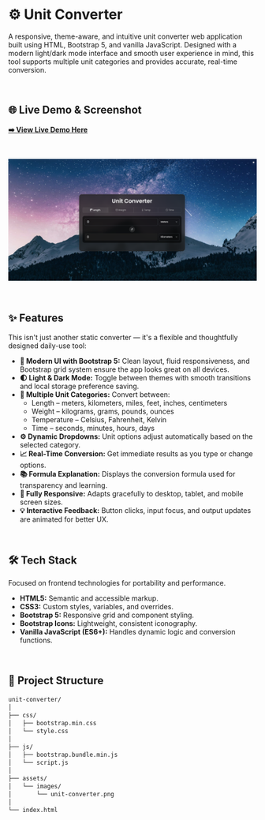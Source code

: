 # ⚙️ Unit Converter

A responsive, theme-aware, and intuitive unit converter web application built using HTML, Bootstrap 5, and vanilla JavaScript. Designed with a modern light/dark mode interface and smooth user experience in mind, this tool supports multiple unit categories and provides accurate, real-time conversion.

<br>

## 🌐 Live Demo & Screenshot

**[➡️ View Live Demo Here](https://unit-converter-bro.vercel.app/)**

<br>

![Project Screenshot](/res/image/image.png)

<br>

## ✨ Features

This isn't just another static converter — it's a flexible and thoughtfully designed daily-use tool:

*   **🎨 Modern UI with Bootstrap 5:** Clean layout, fluid responsiveness, and Bootstrap grid system ensure the app looks great on all devices.
*   **🌓 Light & Dark Mode:** Toggle between themes with smooth transitions and local storage preference saving.
*   **🔄 Multiple Unit Categories:** Convert between:
    *   Length – meters, kilometers, miles, feet, inches, centimeters
    *   Weight – kilograms, grams, pounds, ounces
    *   Temperature – Celsius, Fahrenheit, Kelvin
    *   Time – seconds, minutes, hours, days
*   **⚙️ Dynamic Dropdowns:** Unit options adjust automatically based on the selected category.
*   **📈 Real-Time Conversion:** Get immediate results as you type or change options.
*   **📚 Formula Explanation:** Displays the conversion formula used for transparency and learning.
*   **📱 Fully Responsive:** Adapts gracefully to desktop, tablet, and mobile screen sizes.
*   **💡 Interactive Feedback:** Button clicks, input focus, and output updates are animated for better UX.

<br>

## 🛠️ Tech Stack

Focused on frontend technologies for portability and performance.

*   **HTML5:** Semantic and accessible markup.
*   **CSS3:** Custom styles, variables, and overrides.
*   **Bootstrap 5:** Responsive grid and component styling.
*   **Bootstrap Icons:** Lightweight, consistent iconography.
*   **Vanilla JavaScript (ES6+):** Handles dynamic logic and conversion functions.

<br>

## 📂 Project Structure

```plaintext
unit-converter/
│
├── css/
│   ├── bootstrap.min.css
│   └── style.css
│
├── js/
│   ├── bootstrap.bundle.min.js
│   └── script.js
│
├── assets/
│   └── images/
│       └── unit-converter.png
│
└── index.html

